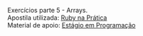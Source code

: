 Exercícios parte 5 - Arrays.<br>
Apostila utilizada: [Ruby na Prática](https://ifrnead.github.io/rubynapratica/contents/programacao_estruturada/lista_exercicios_5.html) <br>
Material de apoio: [Estágio em Programação](https://infosimples.github.io/estagio-em-programacao/aulas/03/01_ruby/)

